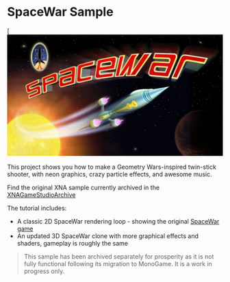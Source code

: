 # SpaceWar Sample

[![SpaceWar Sample](Content/Textures/Spacewar_Title_FINAL.jpg)

This project shows you how to make a Geometry Wars-inspired twin-stick shooter, with neon graphics, crazy particle effects, and awesome music.

Find the original XNA sample currently archived in the [XNAGameStudioArchive](https://github.com/simondarksidej/XNAGameStudio/wiki/Spacewar)

The tutorial includes:

* A classic 2D SpaceWar rendering loop - showing the original [SpaceWar game](https://en.wikipedia.org/wiki/Spacewar!)
* An updated 3D SpaceWar clone with more graphical effects and shaders, gameplay is roughly the same

> This sample has been archived separately for prosperity as it is not fully functional following its migration to MonoGame.  It is a work in progress only.
